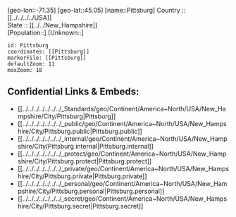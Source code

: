 ﻿---
location: [45.05,-71.35] 
mapzoom: [7,12] 
mapmarker: city 
type: City
tags:
- geo/City


SpocWebEntityId: 33396
isDeleted: false
confidential: public

---
[geo-lon::-71.35] 
[geo-lat::45.05] 
[name::Pittsburg] 
Country :: [[../../../../USA]]  
State :: [[../../New_Hampshire]]  
[Population::] 
[Unknown::] 


```leaflet
id: Pittsburg
coordinates: [[Pittsburg]] 
markerFile: [[Pittsburg]] 
defaultZoom: 11 
maxZoom: 18
```


## Confidential Links & Embeds: 
- [[../../../../../../../_Standards/geo/Continent/America~North/USA/New_Hampshire/City/Pittsburg|Pittsburg]] 
- [[../../../../../../../_public/geo/Continent/America~North/USA/New_Hampshire/City/Pittsburg.public|Pittsburg.public]] 
- [[../../../../../../../_internal/geo/Continent/America~North/USA/New_Hampshire/City/Pittsburg.internal|Pittsburg.internal]] 
- [[../../../../../../../_protect/geo/Continent/America~North/USA/New_Hampshire/City/Pittsburg.protect|Pittsburg.protect]] 
- [[../../../../../../../_private/geo/Continent/America~North/USA/New_Hampshire/City/Pittsburg.private|Pittsburg.private]] 
- [[../../../../../../../_personal/geo/Continent/America~North/USA/New_Hampshire/City/Pittsburg.personal|Pittsburg.personal]] 
- [[../../../../../../../_secret/geo/Continent/America~North/USA/New_Hampshire/City/Pittsburg.secret|Pittsburg.secret]] 
